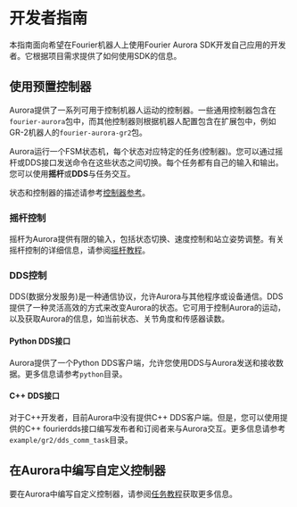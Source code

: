 # 开发者指南

本指南面向希望在Fourier机器人上使用Fourier Aurora SDK开发自己应用的开发者。它根据项目需求提供了如何使用SDK的信息。

## 使用预置控制器

Aurora提供了一系列可用于控制机器人运动的控制器。一些通用控制器包含在`fourier-aurora`包中，而其他控制器则根据机器人配置包含在扩展包中，例如GR-2机器人的`fourier-aurora-gr2`包。

Aurora运行一个FSM状态机，每个状态对应特定的任务(控制器)。您可以通过摇杆或DDS接口发送命令在这些状态之间切换。每个任务都有自己的输入和输出。您可以使用**摇杆**或**DDS**与任务交互。

状态和控制器的描述请参考[控制器参考](./robot_controller_reference_CN.md)。

### 摇杆控制

摇杆为Aurora提供有限的输入，包括状态切换、速度控制和站立姿势调整。有关摇杆控制的详细信息，请参阅[摇杆教程](../../doc/CN/joystick_tutorial_CN.md)。

### DDS控制

DDS(数据分发服务)是一种通信协议，允许Aurora与其他程序或设备通信。DDS提供了一种灵活高效的方式来改变Aurora的状态。它可用于控制Aurora的运动，以及获取Aurora的信息，如当前状态、关节角度和传感器读数。

#### Python DDS接口

Aurora提供了一个Python DDS客户端，允许您使用DDS与Aurora发送和接收数据。更多信息请参考`python`目录。

#### C++ DDS接口

对于C++开发者，目前Aurora中没有提供C++ DDS客户端。但是，您可以使用提供的C++ fourierdds接口编写发布者和订阅者来与Aurora交互。更多信息请参考`example/gr2/dds_comm_task`目录。

## 在Aurora中编写自定义控制器

要在Aurora中编写自定义控制器，请参阅[任务教程](../../doc/CN/task_tutorial_CN.md)获取更多信息。
